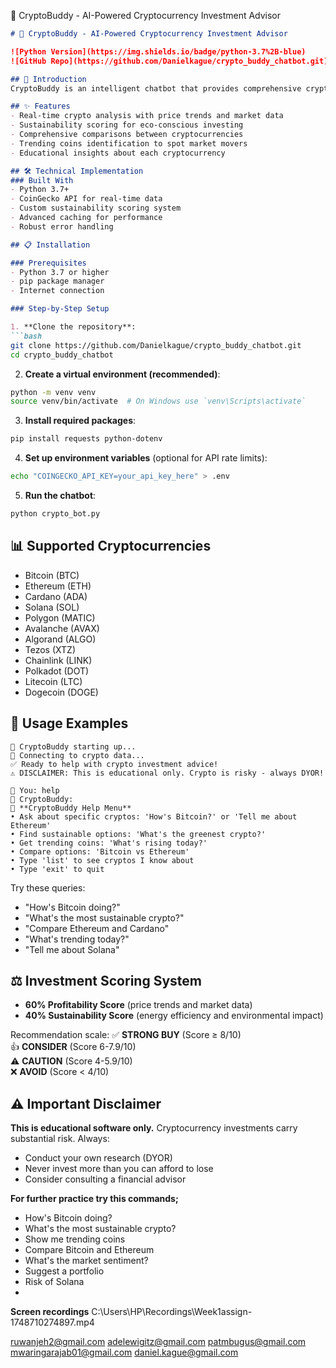 📖 CryptoBuddy - AI-Powered Cryptocurrency Investment Advisor

```markdown
# 📖 CryptoBuddy - AI-Powered Cryptocurrency Investment Advisor

![Python Version](https://img.shields.io/badge/python-3.7%2B-blue)
![GitHub Repo](https://github.com/Danielkague/crypto_buddy_chatbot.git)

## 🌟 Introduction
CryptoBuddy is an intelligent chatbot that provides comprehensive cryptocurrency investment advice through a conversational interface. It combines real-time market data with sustainability metrics to help you make informed investment decisions.

## ✨ Features
- Real-time crypto analysis with price trends and market data
- Sustainability scoring for eco-conscious investing
- Comprehensive comparisons between cryptocurrencies  
- Trending coins identification to spot market movers
- Educational insights about each cryptocurrency

## 🛠️ Technical Implementation
### Built With
- Python 3.7+
- CoinGecko API for real-time data
- Custom sustainability scoring system
- Advanced caching for performance
- Robust error handling

## 📋 Installation

### Prerequisites
- Python 3.7 or higher
- pip package manager
- Internet connection

### Step-by-Step Setup

1. **Clone the repository**:
```bash
git clone https://github.com/Danielkague/crypto_buddy_chatbot.git
cd crypto_buddy_chatbot
```

2. **Create a virtual environment (recommended)**:
```bash
python -m venv venv
source venv/bin/activate  # On Windows use `venv\Scripts\activate`
```

3. **Install required packages**:
```bash
pip install requests python-dotenv
```

4. **Set up environment variables** (optional for API rate limits):
```bash
echo "COINGECKO_API_KEY=your_api_key_here" > .env
```

5. **Run the chatbot**:
```bash
python crypto_bot.py
```

## 📊 Supported Cryptocurrencies
- Bitcoin (BTC)
- Ethereum (ETH)  
- Cardano (ADA)
- Solana (SOL)
- Polygon (MATIC)
- Avalanche (AVAX)
- Algorand (ALGO)
- Tezos (XTZ)
- Chainlink (LINK)
- Polkadot (DOT)
- Litecoin (LTC)
- Dogecoin (DOGE)

## 💬 Usage Examples
```
🤖 CryptoBuddy starting up...
🔗 Connecting to crypto data...
✅ Ready to help with crypto investment advice!
⚠️ DISCLAIMER: This is educational only. Crypto is risky - always DYOR!

💬 You: help
🤖 CryptoBuddy: 
🤖 **CryptoBuddy Help Menu**
• Ask about specific cryptos: 'How's Bitcoin?' or 'Tell me about Ethereum'
• Find sustainable options: 'What's the greenest crypto?'
• Get trending coins: 'What's rising today?'
• Compare options: 'Bitcoin vs Ethereum'
• Type 'list' to see cryptos I know about
• Type 'exit' to quit
```

Try these queries:
- "How's Bitcoin doing?"
- "What's the most sustainable crypto?"
- "Compare Ethereum and Cardano"  
- "What's trending today?"
- "Tell me about Solana"

## ⚖️ Investment Scoring System
- **60% Profitability Score** (price trends and market data)
- **40% Sustainability Score** (energy efficiency and environmental impact)

Recommendation scale:
✅ **STRONG BUY** (Score ≥ 8/10)  
👍 **CONSIDER** (Score 6-7.9/10)  
⚠️ **CAUTION** (Score 4-5.9/10)  
❌ **AVOID** (Score < 4/10)

## ⚠️ Important Disclaimer
**This is educational software only.** Cryptocurrency investments carry substantial risk. Always:
- Conduct your own research (DYOR)
- Never invest more than you can afford to lose  
- Consider consulting a financial advisor

**For further practice try this commands;**

- How's Bitcoin doing?
- What's the most sustainable crypto?
- Show me trending coins
- Compare Bitcoin and Ethereum
- What's the market sentiment?
- Suggest a portfolio
- Risk of Solana
- 
**Screen recordings**
  C:\Users\HP\Recordings\Week1assign-1748710274897.mp4
  
ruwanjeh2@gmail.com
adelewigitz@gmail.com
patmbugus@gmail.com
mwaringarajab01@gmail.com
daniel.kague@gmail.com
